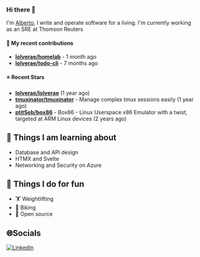 ### Hi there 👋

I'm [Alberto](https://albertolvera.com), I write and operate software for a living. I'm currently working as an SRE at Thomson Reuters

#### 🚀 My recent contributions
- **[lolverae/homelab](https://github.com/lolverae/homelab)** - 1 month ago
- **[lolverae/todo-cli](https://github.com/lolverae/todo-cli)** - 7 months ago

#### ⭐ Recent Stars
- **[lolverae/lolverae](https://github.com/lolverae/lolverae)** (1 year ago)
- **[tmuxinator/tmuxinator](https://github.com/tmuxinator/tmuxinator)** - Manage complex tmux sessions easily (1 year ago)
- **[ptitSeb/box86](https://github.com/ptitSeb/box86)** - Box86 - Linux Userspace x86 Emulator with a twist, targeted at ARM Linux devices (2 years ago)

## 📖 Things I am learning about

- Database and API design
- HTMX and Svelte
- Networking and Security on Azure

## 💪 Things I do for fun

- 🏋 Weightlifting
- 🚴 Biking
- 🤼 Open source

## 🌐Socials
[![LinkedIn](https://img.shields.io/badge/LinkedIn-%230077B5.svg?logo=linkedin&logoColor=white)](https://www.linkedin.com/in/luis-alberto-olvera/)
